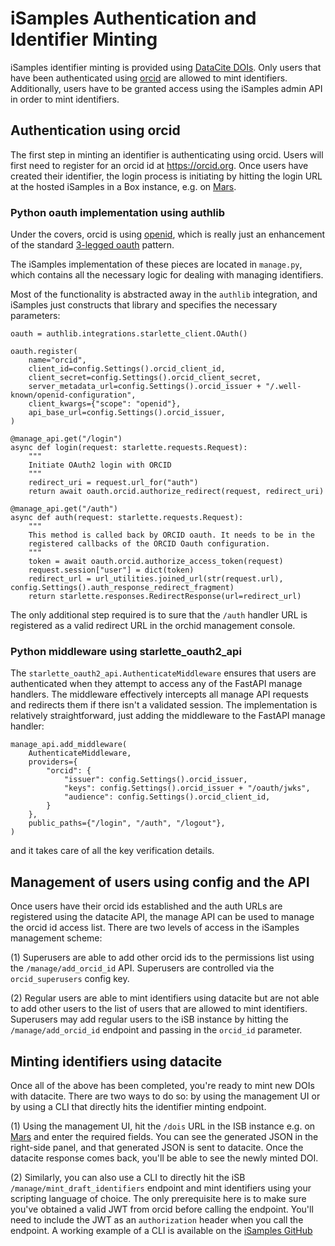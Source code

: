 # iSamples Authentication and Identifier Minting

iSamples identifier minting is provided using [DataCite DOIs](https://datacite.org).  Only users that have been authenticated using [orcid](https://orcid.org) are allowed to mint identifiers.  Additionally, users have to be granted access using the iSamples admin API in order to mint identifiers.

## Authentication using orcid

The first step in minting an identifier is authenticating using orcid.  Users will first need to register for an orcid id at https://orcid.org.  Once users have created their identifier, the login process is initiating by hitting the login URL at the hosted iSamples in a Box instance, e.g. on [Mars](https://mars.cyverse.org/isamples_central/manage/login).

### Python oauth implementation using authlib

Under the covers, orcid is using [openid](https://info.orcid.org/documentation/api-tutorials/api-tutorial-get-and-authenticated-orcid-id/#easy-faq-2731), which is really just an enhancement of the standard [3-legged oauth](https://info.orcid.org/documentation/api-tutorials/api-tutorial-get-and-authenticated-orcid-id/#easy-faq-2537) pattern.

The iSamples implementation of these pieces are located in `manage.py`, which contains all the necessary logic for dealing with managing identifiers.

Most of the functionality is abstracted away in the `authlib` integration, and iSamples just constructs that library and specifies the necessary parameters:

```
oauth = authlib.integrations.starlette_client.OAuth()

oauth.register(
    name="orcid",
    client_id=config.Settings().orcid_client_id,
    client_secret=config.Settings().orcid_client_secret,
    server_metadata_url=config.Settings().orcid_issuer + "/.well-known/openid-configuration",
    client_kwargs={"scope": "openid"},
    api_base_url=config.Settings().orcid_issuer,
)

@manage_api.get("/login")
async def login(request: starlette.requests.Request):
    """
    Initiate OAuth2 login with ORCID
    """
    redirect_uri = request.url_for("auth")
    return await oauth.orcid.authorize_redirect(request, redirect_uri)
    
@manage_api.get("/auth")
async def auth(request: starlette.requests.Request):
    """
    This method is called back by ORCID oauth. It needs to be in the
    registered callbacks of the ORCID Oauth configuration.
    """
    token = await oauth.orcid.authorize_access_token(request)
    request.session["user"] = dict(token)
    redirect_url = url_utilities.joined_url(str(request.url), config.Settings().auth_response_redirect_fragment)
    return starlette.responses.RedirectResponse(url=redirect_url)    
```

The only additional step required is to sure that the `/auth` handler URL is registered as a valid redirect URL in the orchid management console.

### Python middleware using starlette_oauth2_api

The `starlette_oauth2_api.AuthenticateMiddleware` ensures that users are authenticated when they attempt to access any of the FastAPI manage handlers.  The middleware effectively intercepts all manage API requests and redirects them if there isn't a validated session.  The implementation is relatively straightforward, just adding the middleware to the FastAPI manage handler:

```
manage_api.add_middleware(
    AuthenticateMiddleware,
    providers={
        "orcid": {
            "issuer": config.Settings().orcid_issuer,
            "keys": config.Settings().orcid_issuer + "/oauth/jwks",
            "audience": config.Settings().orcid_client_id,
        }
    },
    public_paths={"/login", "/auth", "/logout"},
)
```
and it takes care of all the key verification details.

## Management of users using config and the API

Once users have their orcid ids established and the auth URLs are registered using the datacite API, the manage API can be used to manage the orcid id access list.  There are two levels of access in the iSamples management scheme:

(1) Superusers are able to add other orcid ids to the permissions list using the `/manage/add_orcid_id` API.  Superusers are controlled via the `orcid_superusers` config key.

(2) Regular users are able to mint identifiers using datacite but are not able to add other users to the list of users that are allowed to mint identifiers.  Superusers may add regular users to the iSB instance by hitting the `/manage/add_orcid_id` endpoint and passing in the `orcid_id` parameter.

## Minting identifiers using datacite

Once all of the above has been completed, you're ready to mint new DOIs with datacite.  There are two ways to do so: by using the management UI or by using a CLI that directly hits the identifier minting endpoint.

(1) Using the management UI, hit the `/dois` URL in the ISB instance e.g. on [Mars](https://mars.cyverse.org/isamples_central/ui/#/dois) and enter the required fields.  You can see the generated JSON in the right-side panel, and that generated JSON is sent to datacite.  Once the datacite response comes back, you'll be able to see the newly minted DOI.

(2) Similarly, you can also use a CLI to directly hit the iSB `/manage/mint_draft_identifiers` endpoint and mint identifiers using your scripting language of choice.  The only prerequisite here is to make sure you've obtained a valid JWT from orcid before calling the endpoint.  You'll need to include the JWT as an `authorization` header when you call the endpoint.  A working example of a CLI is available on the [iSamples GitHub](https://github.com/isamplesorg/isamples_inabox/blob/develop/scripts/examples/mint_identifiers_cli.py)